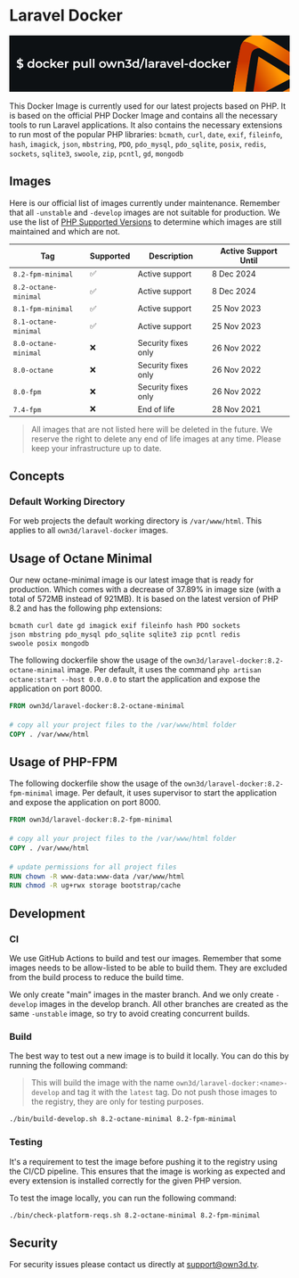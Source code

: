 # Laravel Docker

![](own3d-laravel-docker.png)

This Docker Image is currently used for our latest projects based on PHP. It is based on the official PHP Docker Image 
and contains all the necessary tools to run Laravel applications. It also contains the necessary extensions to run
most of the popular PHP libraries:
`bcmath`, `curl`, `date`, `exif`, `fileinfo`, `hash`, `imagick`, `json`, `mbstring`, 
`PDO`, `pdo_mysql`, `pdo_sqlite`, `posix`, `redis`, `sockets`, `sqlite3`, `swoole`, 
`zip`, `pcntl`, `gd`, `mongodb`

## Images

Here is our official list of images currently under maintenance. Remember that all `-unstable` and `-develop` 
images are not suitable for production. We use the list of [PHP Supported Versions](https://www.php.net/supported-versions.php)
to determine which images are still maintained and which are not.

| Tag                  | Supported | Description         | Active Support Until |
|----------------------|-----------|---------------------|----------------------|
| `8.2-fpm-minimal`    | ✅         | Active support      | 8 Dec 2024           |
| `8.2-octane-minimal` | ✅         | Active support      | 8 Dec 2024           |
| `8.1-fpm-minimal`    | ✅         | Active support      | 25 Nov 2023          |
| `8.1-octane-minimal` | ✅         | Active support      | 25 Nov 2023          |
| `8.0-octane-minimal` | ❌         | Security fixes only | 26 Nov 2022          |
| `8.0-octane`         | ❌         | Security fixes only | 26 Nov 2022          |
| `8.0-fpm`            | ❌         | Security fixes only | 26 Nov 2022          |
| `7.4-fpm`            | ❌         | End of life         | 28 Nov 2021          |

> All images that are not listed here will be deleted in the future.
> We reserve the right to delete any end of life images at any time.
> Please keep your infrastructure up to date.

## Concepts

### Default Working Directory

For web projects the default working directory is `/var/www/html`. This applies to all `own3d/laravel-docker` images.

## Usage of Octane Minimal

Our new octane-minimal image is our latest image that is ready for production.
Which comes with a decrease of 37.89% in image size (with a total of 572MB instead of 921MB).
It is based on the latest version of PHP 8.2 and has the following php extensions:

```
bcmath curl date gd imagick exif fileinfo hash PDO sockets 
json mbstring pdo_mysql pdo_sqlite sqlite3 zip pcntl redis
swoole posix mongodb
```

The following dockerfile show the usage of the `own3d/laravel-docker:8.2-octane-minimal` image. Per default, it uses the
command `php artisan octane:start --host 0.0.0.0` to start the application and expose the application on port 8000.

```dockerfile
FROM own3d/laravel-docker:8.2-octane-minimal

# copy all your project files to the /var/www/html folder
COPY . /var/www/html
```

## Usage of PHP-FPM

The following dockerfile show the usage of the `own3d/laravel-docker:8.2-fpm-minimal` image. Per default, it uses
supervisor to start the application and expose the application on port 8000.

```dockerfile
FROM own3d/laravel-docker:8.2-fpm-minimal

# copy all your project files to the /var/www/html folder
COPY . /var/www/html

# update permissions for all project files
RUN chown -R www-data:www-data /var/www/html
RUN chmod -R ug+rwx storage bootstrap/cache
```

## Development

### CI

We use GitHub Actions to build and test our images. Remember that some images needs to be allow-listed to be able to
build them. They are excluded from the build process to reduce the build time.

We only create "main" images in the master branch. And we only create `-develop` images in the develop branch.
All other branches are created as the same `-unstable` image, so try to avoid creating concurrent builds.

### Build

The best way to test out a new image is to build it locally. You can do this by running the following command:

> This will build the image with the name `own3d/laravel-docker:<name>-develop` and tag it with the `latest` tag.
> Do not push those images to the registry, they are only for testing purposes.

```bash
./bin/build-develop.sh 8.2-octane-minimal 8.2-fpm-minimal
```

### Testing

It's a requirement to test the image before pushing it to the registry using the CI/CD pipeline. This ensures that 
the image is working as expected and every extension is installed correctly for the given PHP version.

To test the image locally, you can run the following command:

```bash
./bin/check-platform-reqs.sh 8.2-octane-minimal 8.2-fpm-minimal
```

## Security

For security issues please contact us directly at [support@own3d.tv](mailto:support@own3d.tv).